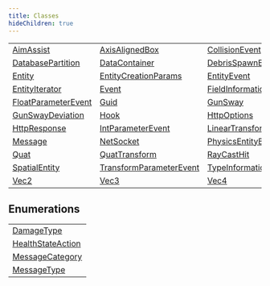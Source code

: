 ```yaml
---
title: Classes
hideChildren: true
---
```

|                                                                 |                                                                         |                                                             |
| --------------------------------------------------------------- | ----------------------------------------------------------------------- | ----------------------------------------------------------- |
| [AimAssist](/vext/ref/shared/class/aimassist)                     | [AxisAlignedBox](/vext/ref/shared/class/axisalignedbox)                   | [CollisionEvent](/vext/ref/shared/class/collisionevent)       |
| [DatabasePartition](/vext/ref/shared/class/databasepartition)     | [DataContainer](/vext/ref/shared/class/datacontainer)                     | [DebrisSpawnEvent](/vext/ref/shared/class/debrisspawnevent)   |
| [Entity](/vext/ref/shared/class/entity)                           | [EntityCreationParams](/vext/ref/shared/class/entitycreationparams)       | [EntityEvent](/vext/ref/shared/class/entityevent)             |
| [EntityIterator](/vext/ref/shared/class/entityiterator)           | [Event](/vext/ref/shared/class/event)                                     | [FieldInformation](/vext/ref/shared/class/fieldinformation)   |
| [FloatParameterEvent](/vext/ref/shared/class/floatparameterevent) | [Guid](/vext/ref/shared/class/guid)                                       | [GunSway](/vext/ref/shared/class/gunsway)                     |
| [GunSwayDeviation](/vext/ref/shared/class/gunswaydeviation)       | [Hook](/vext/ref/shared/class/hook)                                       | [HttpOptions](/vext/ref/shared/class/httpoptions)             |
| [HttpResponse](/vext/ref/shared/class/httpresponse)               | [IntParameterEvent](/vext/ref/shared/class/intparameterevent)             | [LinearTransform](/vext/ref/shared/class/lineartransform)     |
| [Message](/vext/ref/shared/class/message)                         | [NetSocket](/vext/ref/shared/class/netsocket)                             | [PhysicsEntityBase](/vext/ref/shared/class/physicsentitybase) |
| [Quat](/vext/ref/shared/class/quat)                               | [QuatTransform](/vext/ref/shared/class/quattransform)                     | [RayCastHit](/vext/ref/shared/class/raycasthit)               |
| [SpatialEntity](/vext/ref/shared/class/spatialentity)             | [TransformParameterEvent](/vext/ref/shared/class/transformparameterevent) | [TypeInformation](/vext/ref/shared/class/typeinformation)     |
| [Vec2](/vext/ref/shared/class/vec2)                               | [Vec3](/vext/ref/shared/class/vec3)                                       | [Vec4](/vext/ref/shared/class/vec4)                           |

## Enumerations

|                                                             |
| ----------------------------------------------------------- |
| [DamageType](/vext/ref/shared/class/damagetype)               |
| [HealthStateAction](/vext/ref/shared/class/healthstateaction) |
| [MessageCategory](/vext/ref/shared/class/messagecategory)     |
| [MessageType](/vext/ref/shared/class/messagetype)             |
